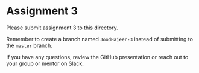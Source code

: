 # Assignment 3

Please submit assignment 3 to this directory.

Remember to create a branch named `JoodHajeer-3` 
instead of submitting to the `master` branch.

If you have any questions, review the GitHub presentation or reach
out to your group or mentor on Slack.
